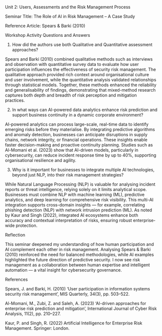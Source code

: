 Unit 2: Users, Assessments and the Risk Management Process

Seminar Title: The Role of AI in Risk Management – A Case Study

Reference Article: Spears & Barki (2010)

Workshop Activity Questions and Answers

1. How did the authors use both Qualitative and Quantitative assessment approaches?

Spears and Barki (2010) combined qualitative methods such as interviews and observation with quantitative survey data to evaluate how user participation influences the effectiveness of security risk management. The qualitative approach provided rich context around organisational culture and user involvement, while the quantitative analysis validated relationships through statistical models. Together, these methods enhanced the reliability and generalisability of findings, demonstrating that mixed-method research captures both depth and breadth of risk perception and mitigation practices.

2. In what ways can AI-powered data analytics enhance risk prediction and support business continuity in a dynamic corporate environment?

AI-powered analytics can process large-scale, real-time data to identify emerging risks before they materialise. By integrating predictive algorithms and anomaly detection, businesses can anticipate disruptions in supply chains, network integrity, or financial operations. These insights enable faster decision-making and proactive continuity planning. Studies such as Al-Momani et al. (2023) show that AI-driven models, particularly in cybersecurity, can reduce incident response time by up to 40%, supporting organisational resilience and agility.

3. Why is it important for businesses to integrate multiple AI technologies, beyond just NLP, into their risk management strategies?

While Natural Language Processing (NLP) is valuable for analysing incident reports or threat intelligence, relying solely on it limits analytical scope. Businesses must combine NLP with machine learning (ML), predictive analytics, and deep learning for comprehensive risk visibility. This multi-AI integration supports cross-domain insights — for example, correlating phishing detection (NLP) with network intrusion prediction (ML). As noted by Kaur and Singh (2022), integrated AI ecosystems enhance both accuracy and contextual interpretation of risks, ensuring robust enterprise-wide protection.

Reflection

This seminar deepened my understanding of how human participation and AI complement each other in risk management. Analysing Spears & Barki (2010) reinforced the need for balanced methodologies, while AI examples highlighted the future direction of predictive security. I now see risk management as a collaboration between human expertise and intelligent automation — a vital insight for cybersecurity governance.

References

Spears, J. and Barki, H. (2010) ‘User participation in information systems security risk management’, MIS Quarterly, 34(3), pp. 503–522.

Al-Momani, M., Zubi, Z. and Saleh, A. (2023) ‘AI-driven approaches for enterprise risk prediction and mitigation’, International Journal of Cyber Risk Analysis, 11(2), pp. 210–227.

Kaur, P. and Singh, R. (2022) Artificial Intelligence for Enterprise Risk Management. Springer: London.
